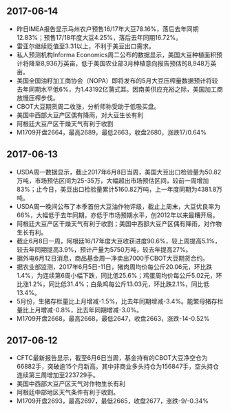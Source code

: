 ## 2017-06-14
- 昨日IMEA报告显示马州农户预售16/17年大豆78.16%，落后去年同期12.83%；预售17/18年度大豆4.25%，落后去年同期16.72%。
- 雷亚尔继续贬值至3.31以上，不利于美豆出口需求。
- 私人预测机构Informa Economics周二公布的数据显示，美国大豆种植面积预计将降至8,936万英亩，低于美国农业部3月种植意向报告预估的8,948万英亩。
- 美国全国油籽加工商协会（NOPA）即将发布的5月大豆压榨量数据预计将较去年同期水平低6%，为1.43192亿蒲式耳。因南美供应充裕之际，美国加工商放慢压榨步伐。
- CBOT大豆期货周二收涨，分析师称受助于低吸买盘。
- 美国中西部大豆产区偶有降雨，对大豆生长有利
- 阿根廷大豆产区干燥天气有利于收割
- M1709开盘2664，最高2689，最低2663，收盘2680，涨跌17/0.64%

## 2017-06-13
- USDA周一数据显示，截止2017年6月8日当周，美国大豆出口检验量为50.82万吨，市场预估区间为25-35万，大幅超出市场预估区间，较前一周增加83%；止今日，美豆出口检验量累计5160.82万吨，上一年度同期为4381.8万吨。
- USDA周一晚间公布了本季首份大豆油作物评级，截止上周末，大豆优良率为66%，大幅低于去年同期，亦低于市场预期水平，创2012年以来最糟开局。
- 阿根廷大豆产区干燥天气有利于收割；美国中西部大豆产区偶有降雨，对作物生长有利。
- 截止6月8日一周，阿根廷16/17年度大豆收获进度90.6%，较上周提高5.1%，较去年同期提高3.9%，预计产量为5750万吨，较去年提高27%。
- 据外电6月12日消息，商品基金周一净卖出7000手CBOT大豆期货合约。
- 据农业部监测，2017年6月5日-11日，猪肉周均价每公斤20.06元，环比跌1.4%，为连续第6周小幅下跌，同比低25.6%；鸡蛋周均价每公斤5.02元，环比涨1.2%，同比低31.4%；白条鸡每公斤13.03元，环比跌2.1%，同比低13.4%。
- 5月份，生猪存栏量比上月增减-1.5%，比去年同期增减-3.4%。能繁母猪存栏量比上月增减-0.8%，比去年同期增减-3.0%。
- M1709开盘2668，最高2668，最低2647，收盘2663，涨跌-14-0.52%

## 2017-06-12
- CFTC最新报告显示，截至6月6日当周，基金持有的CBOT大豆净空仓为66882手，突破逾15个月新高。其中非商业多头持仓为156847手，空头持仓连续第三周增加至223729手。
- 美国中西部大豆产区天气对作物生长有利
- 阿根廷中部地区天气条件有利于收割。
- M1709开盘2693，最高2697，最低2665，收盘2677，涨跌-9/-0.34%
